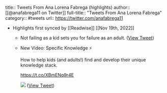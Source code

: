 title:: Tweets From Ana Lorena Fabrega (highlights)
author:: [[@anafabrega11 on Twitter]]
full-title:: "Tweets From Ana Lorena Fabrega"
category:: #tweets
url:: https://twitter.com/anafabrega11

- Highlights first synced by [[Readwise]] [[Nov 19th, 2022]]
	- Not failing as a kid sets you for failure as an adult. ([View Tweet](https://twitter.com/anafabrega11/status/1398236914122215428))
	- New Video: Specific Knowledge ⚡️
	  
	  How to help kids (and adults!) find and develop their unique knowledge stack.
	  
	  https://t.co/XBmENq9r4E 
	  
	  ![](https://pbs.twimg.com/media/FJ3wFSPWYAg_kDA.jpg) ([View Tweet](https://twitter.com/anafabrega11/status/1485608124899856385))